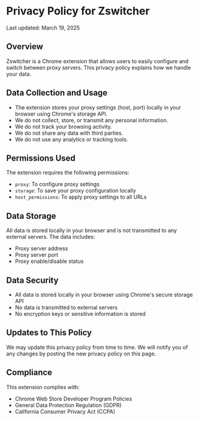 # Privacy Policy for Zswitcher

Last updated: March 19, 2025

## Overview
Zswitcher is a Chrome extension that allows users to easily configure and switch between proxy servers. This privacy policy explains how we handle your data.

## Data Collection and Usage
- The extension stores your proxy settings (host, port) locally in your browser using Chrome's storage API.
- We do not collect, store, or transmit any personal information.
- We do not track your browsing activity.
- We do not share any data with third parties.
- We do not use any analytics or tracking tools.

## Permissions Used
The extension requires the following permissions:
- `proxy`: To configure proxy settings
- `storage`: To save your proxy configuration locally
- `host_permissions`: To apply proxy settings to all URLs

## Data Storage
All data is stored locally in your browser and is not transmitted to any external servers. The data includes:
- Proxy server address
- Proxy server port
- Proxy enable/disable status

## Data Security
- All data is stored locally in your browser using Chrome's secure storage API
- No data is transmitted to external servers
- No encryption keys or sensitive information is stored

## Updates to This Policy
We may update this privacy policy from time to time. We will notify you of any changes by posting the new privacy policy on this page.

## Compliance
This extension complies with:
- Chrome Web Store Developer Program Policies
- General Data Protection Regulation (GDPR)
- California Consumer Privacy Act (CCPA) 
